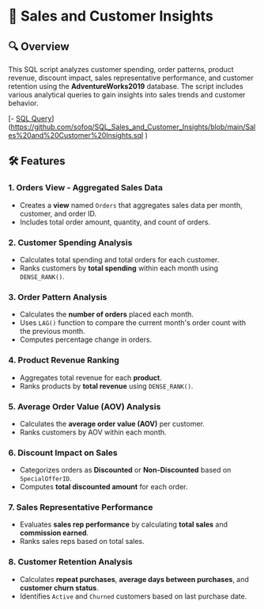 # 💼 Sales and Customer Insights

## 🔍 Overview
This SQL script analyzes customer spending, order patterns, product revenue, discount impact, sales representative performance, and customer retention using the **AdventureWorks2019** database. The script includes various analytical queries to gain insights into sales trends and customer behavior.

[- [SQL Query](https://github.com/sofoq/SQL_Sales_and_Customer_Insights/blob/main/Sales%and%Customer%Insights.sql)](https://github.com/sofoq/SQL_Sales_and_Customer_Insights/blob/main/Sales%20and%20Customer%20Insights.sql
)





## 🛠️ Features
### 1. Orders View - Aggregated Sales Data
- Creates a **view** named `Orders` that aggregates sales data per month, customer, and order ID.
- Includes total order amount, quantity, and count of orders.

### 2. Customer Spending Analysis
- Calculates total spending and total orders for each customer.
- Ranks customers by **total spending** within each month using `DENSE_RANK()`.

### 3. Order Pattern Analysis
- Calculates the **number of orders** placed each month.
- Uses `LAG()` function to compare the current month's order count with the previous month.
- Computes percentage change in orders.

### 4. Product Revenue Ranking
- Aggregates total revenue for each **product**.
- Ranks products by **total revenue** using `DENSE_RANK()`.

### 5. Average Order Value (AOV) Analysis
- Calculates the **average order value (AOV)** per customer.
- Ranks customers by AOV within each month.

### 6. Discount Impact on Sales
- Categorizes orders as **Discounted** or **Non-Discounted** based on `SpecialOfferID`.
- Computes **total discounted amount** for each order.

### 7. Sales Representative Performance
- Evaluates **sales rep performance** by calculating **total sales** and **commission earned**.
- Ranks sales reps based on total sales.

### 8. Customer Retention Analysis
- Calculates **repeat purchases**, **average days between purchases**, and **customer churn status**.
- Identifies `Active` and `Churned` customers based on last purchase date.

